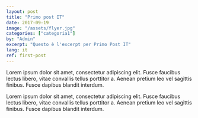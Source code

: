 ```yaml
---
layout: post
title: "Primo post IT"
date: 2017-09-19
image: "/assets/flyer.jpg"
categories: ["categoria1"]
by: "Admin"
excerpt: "Questo è l'excerpt per Primo Post IT"
lang: it
ref: first-post
---
```


Lorem ipsum dolor sit amet, consectetur adipiscing elit. Fusce faucibus lectus libero, vitae convallis tellus porttitor a. Aenean pretium leo vel sagittis finibus. Fusce dapibus blandit interdum.

Lorem ipsum dolor sit amet, consectetur adipiscing elit. Fusce faucibus lectus libero, vitae convallis tellus porttitor a. Aenean pretium leo vel sagittis finibus. Fusce dapibus blandit interdum.
